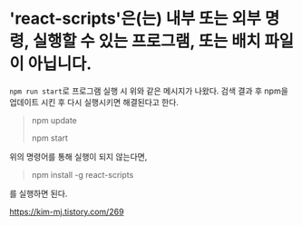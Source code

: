 # 'react-scripts'은(는) 내부 또는 외부 명령, 실행할 수 있는 프로그램, 또는 배치 파일이 아닙니다.

`npm run start`로 프로그램 실행 시 위와 같은 메시지가 나왔다.
검색 결과 후 npm을 업데이트 시킨 후 다시 실행시키면 해결된다고 한다.

> npm update
> 
> npm start

위의 명령어를 통해 실행이 되지 않는다면,

> npm install -g react-scripts

를 실행하면 된다.

https://kim-mj.tistory.com/269
